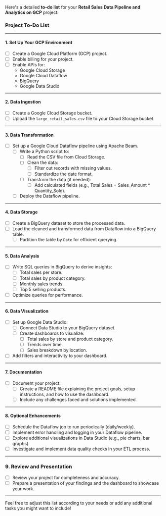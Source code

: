 Here's a detailed **to-do list** for your **Retail Sales Data Pipeline and Analytics on GCP** project:

### **Project To-Do List**

---

#### **1. Set Up Your GCP Environment**
- [ ] Create a Google Cloud Platform (GCP) project.
- [ ] Enable billing for your project.
- [ ] Enable APIs for:
  - Google Cloud Storage
  - Google Cloud Dataflow
  - BigQuery
  - Google Data Studio

---

#### **2. Data Ingestion**
- [ ] Create a Google Cloud Storage bucket.
- [ ] Upload the `large_retail_sales.csv` file to your Cloud Storage bucket.

---

#### **3. Data Transformation**
- [ ] Set up a Google Cloud Dataflow pipeline using Apache Beam.
  - [ ] Write a Python script to:
    - [ ] Read the CSV file from Cloud Storage.
    - [ ] Clean the data:
      - [ ] Filter out records with missing values.
      - [ ] Standardize the date format.
    - [ ] Transform the data (if needed):
      - [ ] Add calculated fields (e.g., Total Sales = Sales_Amount * Quantity_Sold).
  - [ ] Deploy the Dataflow pipeline.

---

#### **4. Data Storage**
- [ ] Create a BigQuery dataset to store the processed data.
- [ ] Load the cleaned and transformed data from Dataflow into a BigQuery table.
  - [ ] Partition the table by `Date` for efficient querying.

---

#### **5. Data Analysis**
- [ ] Write SQL queries in BigQuery to derive insights:
  - [ ] Total sales per store.
  - [ ] Total sales by product category.
  - [ ] Monthly sales trends.
  - [ ] Top 5 selling products.
- [ ] Optimize queries for performance.

---

#### **6. Data Visualization**
- [ ] Set up Google Data Studio:
  - [ ] Connect Data Studio to your BigQuery dataset.
  - [ ] Create dashboards to visualize:
    - [ ] Total sales by store and product category.
    - [ ] Trends over time.
    - [ ] Sales breakdown by location.
- [ ] Add filters and interactivity to your dashboard.

---

#### **7. Documentation**
- [ ] Document your project:
  - [ ] Create a README file explaining the project goals, setup instructions, and how to use the dashboard.
  - [ ] Include any challenges faced and solutions implemented.

---

#### **8. Optional Enhancements**
- [ ] Schedule the Dataflow job to run periodically (daily/weekly).
- [ ] Implement error handling and logging in your Dataflow pipeline.
- [ ] Explore additional visualizations in Data Studio (e.g., pie charts, bar graphs).
- [ ] Investigate and implement data quality checks in your ETL process.

---

### **9. Review and Presentation**
- [ ] Review your project for completeness and accuracy.
- [ ] Prepare a presentation of your findings and the dashboard to showcase your work.

---

Feel free to adjust this list according to your needs or add any additional tasks you might want to include!
